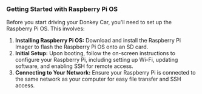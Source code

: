 ### Getting Started with Raspberry Pi OS

Before you start driving your Donkey Car, you'll need to set up the Raspberry Pi OS. This involves:

1. **Installing Raspberry Pi OS:** Download and install the Raspberry Pi Imager to flash the Raspberry Pi OS onto an SD card.
2. **Initial Setup:** Upon booting, follow the on-screen instructions to configure your Raspberry Pi, including setting up Wi-Fi, updating software, and enabling SSH for remote access.
3. **Connecting to Your Network:** Ensure your Raspberry Pi is connected to the same network as your computer for easy file transfer and SSH access.
